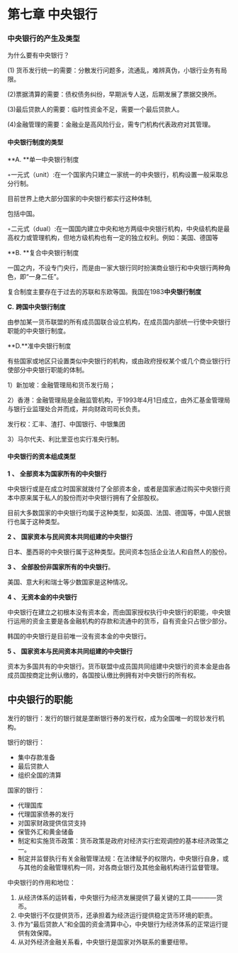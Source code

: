 # 第七章 中央银行



### 中央银行的产生及类型

为什么要有中央银行？

(1) 货币发行统一的需要：分散发行问题多，流通乱，难辨真伪，小银行业务有局限。

(2)票据清算的需要：债权债务纠纷，早期派专人送，后期发展了票据交换所。

(3)最后贷款人的需要：临时性资金不足，需要一个最后贷款人。

(4)金融管理的需要：金融业是高风险行业，需专门机构代表政府对其管理。

#### 中央银行制度的类型

**A. **单一中央银行制度

◦一元式（unit）:在一个国家内只建立一家统一的中央银行，机构设置一般采取总分行制。

 目前世界上绝大部分国家的中央银行都实行这种体制,  

 包括中国。

◦二元式（dual）:在一国国内建立中央和地方两级中央银行机构，中央级机构是最高权力或管理机构，但地方级机构也有一定的独立权利。例如：美国、德国等

**B. **复合中央银行制度

一国之内，不设专门央行，而是由一家大银行同时扮演商业银行和中央银行两种角色，即“一身二任”。

复合制度主要存在于过去的苏联和东欧等国。我国在1983**中央银行制度**

**C.** **跨国中央银行制度**

由参加某一货币联盟的所有成员国联合设立机构，在成员国内部统一行使中央银行职能的中央银行制度。

**D.**准中央银行制度

有些国家或地区只设置类似中央银行的机构，或由政府授权某个或几个商业银行行使部分中央银行职能的体制。

 1）新加坡：金融管理局和货币发行局；

 2）香港：金融管理局是金融监管机构，于1993年4月1日成立，由外汇基金管理局与银行业监理处合并而成，并向财政司司长负责。

 发行权：汇丰、渣打、中国银行、中银集团

 3）马尔代夫、利比里亚也实行准央行制。

#### 中央银行的资本组成类型

**1** **、** **全部资本为国家所有的中央银行**

  中央银行或是在成立时国家就拨付了全部资本金，或者是国家通过购买中央银行资本中原来属于私人的股份而对中央银行拥有了全部股权。

  目前大多数国家的中央银行均属于这种类型，如英国、法国、德国等，中国人民银行也属于这种类型。

**2** **、** **国家资本与民间资本共同组建的中央银行**

  日本、墨西哥的中央银行属于这种类型。民间资本包括企业法人和自然人的股份。

**3** **、** **全部股份非国家所有的中央银行**。

  美国、意大利和瑞士等少数国家是这种情况。

**4** **、** **无资本金的中央银行**

  中央银行在建立之初根本没有资本金，而由国家授权执行中央银行的职能，中央银行运用的资金主要是各金融机构的存款和流通中的货币，自有资金只占很少部分。

  韩国的中央银行是目前唯一没有资本金的中央银行。

**5** **、** **国家资本与民间资本共同组建的中央银行**

  资本为多国共有的中央银行。货币联盟中成员国共同组建中央银行的资本金是由各成员国按商定比例认缴的，各国按认缴比例拥有对中央银行的所有权。

## 中央银行的职能

发行的银行：发行的银行就是垄断银行券的发行权，成为全国唯一的现钞发行机构。

银行的银行：

- 集中存款准备
- 最后贷款人
- 组织全国的清算

国家的银行：

- 代理国库
- 代理国家债券的发行
- 对国家财政提供信贷支持
- 保管外汇和黄金储备
- 制定和实施货币政策：货币政策是政府对经济实行宏观调控的基本经济政策之一。
- 制定并监督执行有关金融管理法规：在法律赋予的权限内，中央银行自身，或与其他的金融管理机构一同，对各商业银行及其他金融机构进行监督管理。



中央银行的作用和地位：

1. 从经济体系的运转看，中央银行为经济发展提供了最关键的工具————货币。
2. 中央银行不仅提供货币，还承担着为经济运行提供稳定货币环境的职责。
3. 作为“最后贷款人”和全国的资金清算中心，中央银行为经济体系的正常运行提供有效保障。
4. 从对外经济金融关系看，中央银行是国家对外联系的重要纽带。
